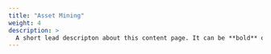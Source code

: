 ```yaml
---
title: "Asset Mining"
weight: 4
description: >
  A short lead descripton about this content page. It can be **bold** or _italic_ and can be split over multiple paragraphs.
---
```


